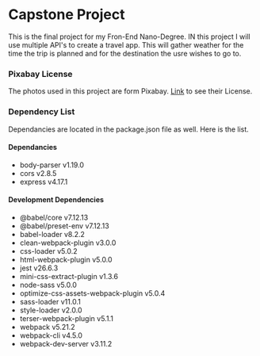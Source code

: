 # Capstone Project
This is the final project for my Fron-End Nano-Degree. IN this project I will use multiple API's to create a travel app.
This will gather weather for the time the trip is planned and for the destination the usre wishes to go to.

### Pixabay License
The photos used in this project are form Pixabay. [Link](https://pixabay.com/service/license/) to see their License.

### Dependency List
Dependancies are located in the package.json file as well. Here is the list.

#### Dependancies
* body-parser v1.19.0
* cors v2.8.5
* express v4.17.1

#### Development Dependencies
* @babel/core v7.12.13
* @babel/preset-env v7.12.13
* babel-loader v8.2.2
* clean-webpack-plugin v3.0.0
* css-loader v5.0.2
* html-webpack-plugin v5.0.0
* jest v26.6.3
* mini-css-extract-plugin v1.3.6
* node-sass v5.0.0
* optimize-css-assets-webpack-plugin v5.0.4
* sass-loader v11.0.1
* style-loader v2.0.0
* terser-webpack-plugin v5.1.1
* webpack v5.21.2
* webpack-cli v4.5.0
* webpack-dev-server v3.11.2